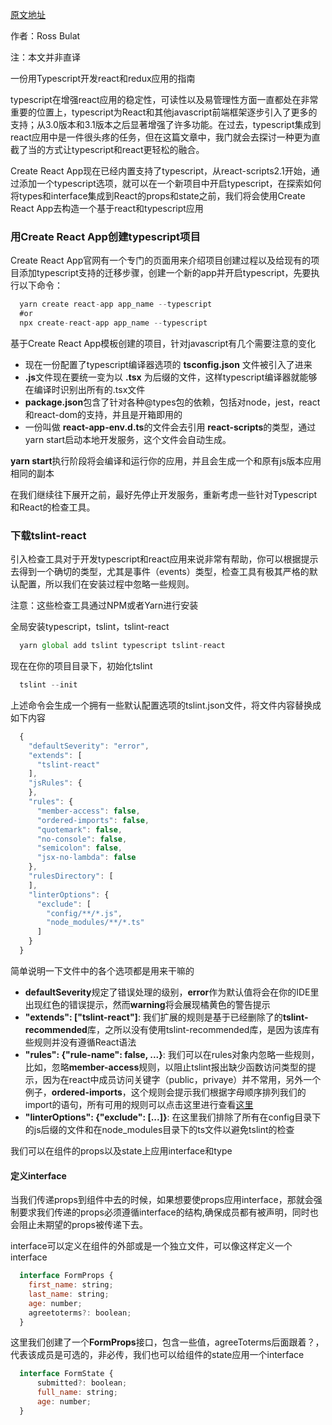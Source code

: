 [原文地址](https://medium.com/@rossbulat/how-to-use-typescript-with-react-and-redux-a118b1e02b76)

作者：Ross Bulat

注：本文并非直译

一份用Typescript开发react和redux应用的指南

typescript在增强react应用的稳定性，可读性以及易管理性方面一直都处在非常重要的位置上，typescript为React和其他javascript前端框架逐步引入了更多的支持；从3.0版本和3.1版本之后显著增强了许多功能。在过去，typescript集成到react应用中是一件很头疼的任务，但在这篇文章中，我门就会去探讨一种更为直截了当的方式让typescript和react更轻松的融合。

Create React App现在已经内置支持了typescript，从react-scripts2.1开始，通过添加一个typescript选项，就可以在一个新项目中开启typescript，在探索如何将types和interface集成到React的props和state之前，我们将会使用Create React App去构造一个基于react和typescript应用

### 用Create React App创建typescript项目

Create React App官网有一个专门的页面用来介绍项目创建过程以及给现有的项目添加typescript支持的迁移步骤，创建一个新的app并开启typescript，先要执行以下命令：

```javascript
  yarn create react-app app_name --typescript
  #or
  npx create-react-app app_name --typescript
```

基于Create React App模板创建的项目，针对javascript有几个需要注意的变化

- 现在一份配置了typescript编译器选项的 **tsconfig.json** 文件被引入了进来
- **.js**文件现在要统一变为以 **.tsx** 为后缀的文件，这样typescript编译器就能够在编译时识别出所有的.tsx文件
- **package.json**包含了针对各种@types包的依赖，包括对node，jest，react和react-dom的支持，并且是开箱即用的
- 一份叫做 **react-app-env.d.ts**的文件会去引用 **react-scripts**的类型，通过yarn start启动本地开发服务，这个文件会自动生成。

**yarn start**执行阶段将会编译和运行你的应用，并且会生成一个和原有js版本应用相同的副本

在我们继续往下展开之前，最好先停止开发服务，重新考虑一些针对Typescript和React的检查工具。


### 下载tslint-react
引入检查工具对于开发typescript和react应用来说非常有帮助，你可以根据提示去得到一个确切的类型，尤其是事件（events）类型，检查工具有极其严格的默认配置，所以我们在安装过程中忽略一些规则。

注意：这些检查工具通过NPM或者Yarn进行安装

全局安装typescript，tslint，tslint-react

```javascript
  yarn global add tslint typescript tslint-react
```

现在在你的项目目录下，初始化tslint

```javascript
  tslint --init
```

上述命令会生成一个拥有一些默认配置选项的tslint.json文件，将文件内容替换成如下内容

```javascript
  {
    "defaultSeverity": "error",
    "extends": [
      "tslint-react"
    ],
    "jsRules": {
    },
    "rules": {
      "member-access": false,
      "ordered-imports": false,
      "quotemark": false,
      "no-console": false,
      "semicolon": false,
      "jsx-no-lambda": false
    },
    "rulesDirectory": [
    ],
    "linterOptions": {
      "exclude": [
        "config/**/*.js",
        "node_modules/**/*.ts"
      ]
    }
  }
```

简单说明一下文件中的各个选项都是用来干嘛的

- **defaultSeverity**规定了错误处理的级别，**error**作为默认值将会在你的IDE里出现红色的错误提示，然而**warning**将会展现橘黄色的警告提示
- **"extends": ["tslint-react"]**: 我们扩展的规则是基于已经删除了的**tslint-recommended**库，之所以没有使用tslint-recommended库，是因为该库有些规则并没有遵循React语法
- **"rules": {"rule-name": false, ...}**: 我们可以在rules对象内忽略一些规则，比如，忽略**member-access**规则，以阻止tslint报出缺少函数访问类型的提示，因为在react中成员访问关键字（public，privaye）并不常用，另外一个例子，**ordered-imports**，这个规则会提示我们根据字母顺序排列我们的import的语句，所有可用的规则可以点击这里进行查看[这里](https://palantir.github.io/tslint/rules/)
- **"linterOptions": {"exclude": [...]}**: 在这里我们排除了所有在config目录下的js后缀的文件和在node_modules目录下的ts文件以避免tslint的检查

我们可以在组件的props以及state上应用interface和type

#### 定义interface

当我们传递props到组件中去的时候，如果想要使props应用interface，那就会强制要求我们传递的props必须遵循interface的结构,确保成员都有被声明，同时也会阻止未期望的props被传递下去。

interface可以定义在组件的外部或是一个独立文件，可以像这样定义一个interface

```javascript
  interface FormProps {
    first_name: string;
    last_name: string;
    age: number;
    agreetoterms?: boolean;
  }
```

这里我们创建了一个**FormProps**接口，包含一些值，agreeToterms后面跟着？，代表该成员是可选的，非必传，我们也可以给组件的state应用一个interface

```javascript
  interface FormState {
      submitted?: boolean;
      full_name: string;
      age: number;
  }
```